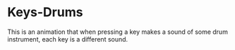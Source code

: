 # Keys-Drums
This is an animation that when pressing a key makes a sound of some drum instrument, each key is a different sound.
